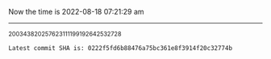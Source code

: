 Now the time is 2022-08-18 07:21:29 am

---

<small>200343820257623111199192642532728</small>

```txt
Latest commit SHA is: 0222f5fd6b88476a75bc361e8f3914f20c32774b
```
